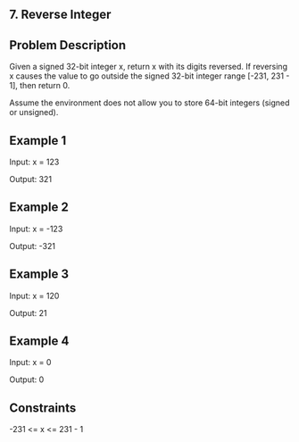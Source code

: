 ## 7. Reverse Integer
## Problem Description

Given a signed 32-bit integer x, return x with its digits reversed. If reversing x causes the value to go outside the signed 32-bit integer range [-231, 231 - 1], then return 0.

Assume the environment does not allow you to store 64-bit integers (signed or unsigned).

## Example 1

Input: x = 123

Output: 321

## Example 2

Input: x = -123

Output: -321

## Example 3

Input: x = 120

Output: 21

## Example 4

Input: x = 0

Output: 0

## Constraints

-231 <= x <= 231 - 1